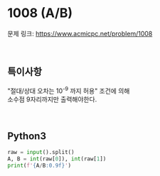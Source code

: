 # 1008 (A/B)

문제 링크: <https://www.acmicpc.net/problem/1008>

<br>

## 특이사항

"절대/상대 오차는 10<sup>-9</sup> 까지 허용" 조건에 의해  
소수점 9자리까지만 출력해야한다.

<br>

## Python3

```python
raw = input().split()
A, B = int(raw[0]), int(raw[1])
print(f'{A/B:0.9f}')
```
